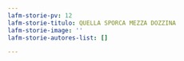 ```yaml
---
lafm-storie-pv: 12
lafm-storie-titulo: QUELLA SPORCA MEZZA DOZZINA
lafm-storie-image: ''
lafm-storie-autores-list: []

---
```

